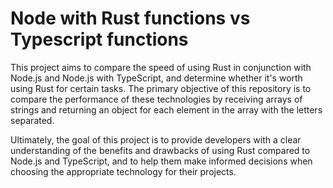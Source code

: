# Node with Rust functions vs Typescript functions

<div>
  <p>This project aims to compare the speed of using Rust in conjunction with Node.js and Node.js with TypeScript, and determine whether it's worth using Rust for certain tasks. The primary objective of this repository is to compare the performance of these technologies by receiving arrays of strings and returning an object for each element in the array with the letters separated.</h3>

  <p>Ultimately, the goal of this project is to provide developers with a clear understanding of the benefits and drawbacks of using Rust compared to Node.js and TypeScript, and to help them make informed decisions when choosing the appropriate technology for their projects.</h3>
</div>
